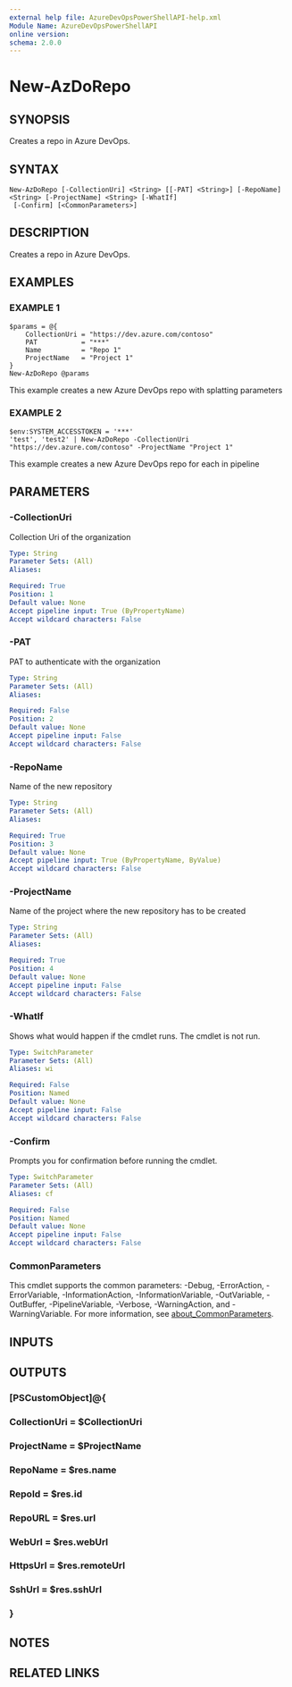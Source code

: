 ```yaml
---
external help file: AzureDevOpsPowerShellAPI-help.xml
Module Name: AzureDevOpsPowerShellAPI
online version:
schema: 2.0.0
---
```


# New-AzDoRepo

## SYNOPSIS
Creates a repo in Azure DevOps.

## SYNTAX

```
New-AzDoRepo [-CollectionUri] <String> [[-PAT] <String>] [-RepoName] <String> [-ProjectName] <String> [-WhatIf]
 [-Confirm] [<CommonParameters>]
```

## DESCRIPTION
Creates a repo in Azure DevOps.

## EXAMPLES

### EXAMPLE 1
```
$params = @{
    CollectionUri = "https://dev.azure.com/contoso"
    PAT           = "***"
    Name          = "Repo 1"
    ProjectName   = "Project 1"
}
New-AzDoRepo @params
```

This example creates a new Azure DevOps repo with splatting parameters

### EXAMPLE 2
```
$env:SYSTEM_ACCESSTOKEN = '***'
'test', 'test2' | New-AzDoRepo -CollectionUri "https://dev.azure.com/contoso" -ProjectName "Project 1"
```

This example creates a new Azure DevOps repo for each in pipeline

## PARAMETERS

### -CollectionUri
Collection Uri of the organization

```yaml
Type: String
Parameter Sets: (All)
Aliases:

Required: True
Position: 1
Default value: None
Accept pipeline input: True (ByPropertyName)
Accept wildcard characters: False
```

### -PAT
PAT to authenticate with the organization

```yaml
Type: String
Parameter Sets: (All)
Aliases:

Required: False
Position: 2
Default value: None
Accept pipeline input: False
Accept wildcard characters: False
```

### -RepoName
Name of the new repository

```yaml
Type: String
Parameter Sets: (All)
Aliases:

Required: True
Position: 3
Default value: None
Accept pipeline input: True (ByPropertyName, ByValue)
Accept wildcard characters: False
```

### -ProjectName
Name of the project where the new repository has to be created

```yaml
Type: String
Parameter Sets: (All)
Aliases:

Required: True
Position: 4
Default value: None
Accept pipeline input: False
Accept wildcard characters: False
```

### -WhatIf
Shows what would happen if the cmdlet runs.
The cmdlet is not run.

```yaml
Type: SwitchParameter
Parameter Sets: (All)
Aliases: wi

Required: False
Position: Named
Default value: None
Accept pipeline input: False
Accept wildcard characters: False
```

### -Confirm
Prompts you for confirmation before running the cmdlet.

```yaml
Type: SwitchParameter
Parameter Sets: (All)
Aliases: cf

Required: False
Position: Named
Default value: None
Accept pipeline input: False
Accept wildcard characters: False
```

### CommonParameters
This cmdlet supports the common parameters: -Debug, -ErrorAction, -ErrorVariable, -InformationAction, -InformationVariable, -OutVariable, -OutBuffer, -PipelineVariable, -Verbose, -WarningAction, and -WarningVariable. For more information, see [about_CommonParameters](http://go.microsoft.com/fwlink/?LinkID=113216).

## INPUTS

## OUTPUTS

### [PSCustomObject]@{
### CollectionUri = $CollectionUri
### ProjectName   = $ProjectName
### RepoName      = $res.name
### RepoId        = $res.id
### RepoURL       = $res.url
### WebUrl        = $res.webUrl
### HttpsUrl      = $res.remoteUrl
### SshUrl        = $res.sshUrl
### }
## NOTES

## RELATED LINKS
